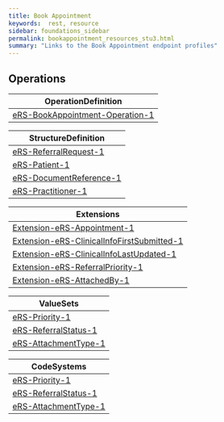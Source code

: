 ```yaml
---
title: Book Appointment 
keywords:  rest, resource
sidebar: foundations_sidebar
permalink: bookappointment_resources_stu3.html
summary: "Links to the Book Appointment endpoint profiles"
---
```


## Operations ##

|OperationDefinition| 
|-------|
|[eRS-BookAppointment-Operation-1](https://fhir.nhs.uk/STU3/OperationDefinition/eRS-BookAppointment-Operation-1/_history/1.0)|  


|StructureDefinition| 
|-------|
|[eRS-ReferralRequest-1](https://fhir.nhs.uk/STU3/StructureDefinition/eRS-ReferralRequest-1/_history/1.0)|
|[eRS-Patient-1](https://fhir.nhs.uk/STU3/StructureDefinition/eRS-Patient-1/_history/1.0)|
|[eRS-DocumentReference-1](https://fhir.nhs.uk/STU3/StructureDefinition/eRS-DocumentReference-1/_history/1.1)|
|[eRS-Practitioner-1](https://fhir.nhs.uk/STU3/StructureDefinition/eRS-Practitioner-1/_history/1.0)|


|Extensions|
|-------|
|[Extension-eRS-Appointment-1](https://fhir.nhs.uk/STU3/StructureDefinition/Extension-eRS-Appointment-1/_history/1.0)|
|[Extension-eRS-ClinicalInfoFirstSubmitted-1](https://fhir.nhs.uk/STU3/StructureDefinition/Extension-eRS-ClinicalInfoFirstSubmitted-1/_history/1.0)|
|[Extension-eRS-ClinicalInfoLastUpdated-1](https://fhir.nhs.uk/STU3/StructureDefinition/Extension-eRS-ClinicalInfoLastUpdated-1/_history/1.0)|
|[Extension-eRS-ReferralPriority-1](https://fhir.nhs.uk/STU3/StructureDefinition/Extension-eRS-ReferralPriority-1/_history/1.0)|
|[Extension-eRS-AttachedBy-1](https://fhir.nhs.uk/STU3/StructureDefinition/Extension-eRS-AttachedBy-1/_history/1.0)|


|ValueSets| 
|-------|
|[eRS-Priority-1](https://fhir.nhs.uk/STU3/ValueSet/eRS-Priority-1/_history/1.0)|
|[eRS-ReferralStatus-1](https://fhir.nhs.uk/STU3/ValueSet/eRS-ReferralStatus-1/_history/1.0)|
|[eRS-AttachmentType-1](https://fhir.nhs.uk/STU3/ValueSet/eRS-AttachmentType-1/_history/1.0)|


|CodeSystems|
|-------|
|[eRS-Priority-1](https://fhir.nhs.uk/STU3/CodeSystem/eRS-Priority-1/_history/1.0)|
|[eRS-ReferralStatus-1](https://fhir.nhs.uk/STU3/CodeSystem/eRS-ReferralStatus-1/_history/1.0)|
|[eRS-AttachmentType-1](https://fhir.nhs.uk/STU3/CodeSystem/eRS-AttachmentType-1)|


